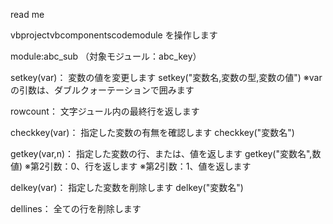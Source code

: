 ﻿read me

vbprojectvbcomponentscodemodule を操作します

module:abc_sub
（対象モジュール：abc_key）

setkey(var)：
変数の値を変更します
setkey("変数名,変数の型,変数の値")
※var の引数は、ダブルクォーテーションで囲みます

rowcount：
文字ジュール内の最終行を返します

checkkey(var)：
指定した変数の有無を確認します
checkkey("変数名")

getkey(var,n)：
指定した変数の行、または、値を返します
getkey("変数名",数値)
※第2引数：0、行を返します
※第2引数：1、値を返します

delkey(var)：
指定した変数を削除します
delkey("変数名")

dellines：
全ての行を削除します





